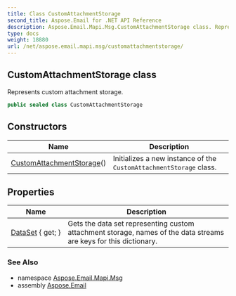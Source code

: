 ```yaml
---
title: Class CustomAttachmentStorage
second_title: Aspose.Email for .NET API Reference
description: Aspose.Email.Mapi.Msg.CustomAttachmentStorage class. Represents custom attachment storage
type: docs
weight: 18880
url: /net/aspose.email.mapi.msg/customattachmentstorage/
---
```

## CustomAttachmentStorage class

Represents custom attachment storage.

```csharp
public sealed class CustomAttachmentStorage
```

## Constructors

| Name | Description |
| --- | --- |
| [CustomAttachmentStorage](customattachmentstorage/)() | Initializes a new instance of the `CustomAttachmentStorage` class. |

## Properties

| Name | Description |
| --- | --- |
| [DataSet](../../aspose.email.mapi.msg/customattachmentstorage/dataset/) { get; } | Gets the data set representing custom attachment storage, names of the data streams are keys for this dictionary. |

### See Also

* namespace [Aspose.Email.Mapi.Msg](../../aspose.email.mapi.msg/)
* assembly [Aspose.Email](../../)


